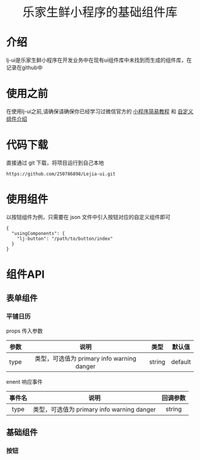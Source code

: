 
<div align="center" ><font size='6' >乐家生鲜小程序的基础组件库</font></div>

# 介绍

lj-ui是乐家生鲜小程序在开发业务中在现有ui组件库中未找到而生成的组件库，在记录在github中


# 使用之前

在使用lj-ui之前,请确保请确保你已经学习过微信官方的 [小程序简易教程](https://developers.weixin.qq.com/miniprogram/dev/framework/) 和 [自定义组件介绍](https://developers.weixin.qq.com/miniprogram/dev/framework/custom-component/)

# 代码下载
直接通过 git 下载，将项目运行到自己本地
```
https://github.com/250786898/Lejia-ui.git
```

# 使用组件
以按钮组件为例，只需要在 json 文件中引入按钮对应的自定义组件即可
```
{
  "usingComponents": {
    "lj-button": "/path/to/button/index"
  }
}
```
# 组件API

## 表单组件

### 平铺日历

props 传入参数

| 参数 | 说明 | 类型 | 默认值 |
 :-: | :-: | :-: | :-: |
| type | 类型，可选值为 primary info warning danger| string | default |

enent 响应事件

| 事件名 | 说明 | 回调参数 | 
 :-: | :-: | :-: | 
| type | 类型，可选值为 primary info warning danger| string | 

## 基础组件

### 按钮